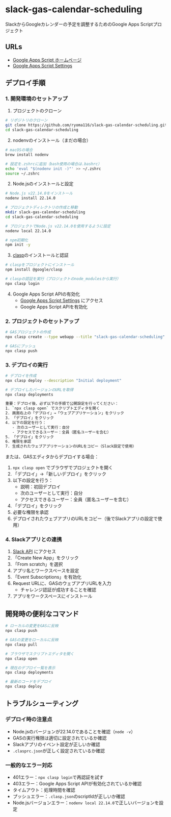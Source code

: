 # slack-gas-calendar-scheduling

SlackからGoogleカレンダーの予定を調整するためのGoogle Apps Scriptプロジェクト

## URLs

- [Google Apps Script ホームページ](https://script.google.com/home)
- [Google Apps Script Settings](https://script.google.com/home/usersettings)

## デプロイ手順

### 1. 開発環境のセットアップ

1. プロジェクトのクローン
```bash
# リポジトリのクローン
git clone https://github.com/ryoma116/slack-gas-calendar-scheduling.git
cd slack-gas-calendar-scheduling
```

2. nodenvのインストール（まだの場合）
```bash
# macOSの場合
brew install nodenv

# 設定を.zshrcに追加（bash使用の場合は.bashrc）
echo 'eval "$(nodenv init -)"' >> ~/.zshrc
source ~/.zshrc
```

2. Node.jsのインストールと設定
```bash
# Node.js v22.14.0をインストール
nodenv install 22.14.0

# プロジェクトディレクトリの作成と移動
mkdir slack-gas-calendar-scheduling
cd slack-gas-calendar-scheduling

# プロジェクトでNode.js v22.14.0を使用するように設定
nodenv local 22.14.0

# npm初期化
npm init -y
```

3. [clasp](https://github.com/google/clasp)のインストールと認証
```bash
# claspをプロジェクトにインストール
npm install @google/clasp

# claspの認証を実行（プロジェクトのnode_modulesから実行）
npx clasp login
```

4. Google Apps Script APIの有効化
   - [Google Apps Script Settings](https://script.google.com/home/usersettings) にアクセス
   - Google Apps Script APIを有効化

### 2. プロジェクトのセットアップ

```bash
# GASプロジェクトの作成
npx clasp create --type webapp --title "slack-gas-calendar-scheduling"

# GASにプッシュ
npx clasp push
```

### 3. デプロイの実行

```bash
# デプロイを作成
npx clasp deploy --description "Initial deployment"

# デプロイしたバージョンのURLを取得
npx clasp deployments

重要：デプロイ後、必ず以下の手順で公開設定を行ってください：
1. `npx clasp open` でスクリプトエディタを開く
2. 画面右上の「デプロイ」→「ウェブアプリケーション」をクリック
3. 「デプロイ」をクリック
4. 以下の設定を行う：
   - 次のユーザーとして実行：自分
   - アクセスできるユーザー：全員（匿名ユーザーを含む）
5. 「デプロイ」をクリック
6. 権限を承認
7. 生成されたウェブアプリケーションのURLをコピー（Slack設定で使用）
```

または、GASエディタからデプロイする場合：

1. `npx clasp open` でブラウザでプロジェクトを開く
2. 「デプロイ」→「新しいデプロイ」をクリック
3. 以下の設定を行う：
   - 説明：初回デプロイ
   - 次のユーザーとして実行：自分
   - アクセスできるユーザー：全員（匿名ユーザーを含む）
4. 「デプロイ」をクリック
5. 必要な権限を承認
6. デプロイされたウェブアプリのURLをコピー（後でSlackアプリの設定で使用）

### 4. Slackアプリとの連携

1. [Slack API](https://api.slack.com/apps) にアクセス
2. 「Create New App」をクリック
3. 「From scratch」を選択
4. アプリ名とワークスペースを設定
5. 「Event Subscriptions」を有効化
6. Request URLに、GASのウェブアプリURLを入力
   - チャレンジ認証が成功することを確認
7. アプリをワークスペースにインストール

## 開発時の便利なコマンド

```bash
# ローカルの変更をGASに反映
npx clasp push

# GASの変更をローカルに反映
npx clasp pull

# ブラウザでスクリプトエディタを開く
npx clasp open

# 現在のデプロイ一覧を表示
npx clasp deployments

# 最新のコードをデプロイ
npx clasp deploy
```

## トラブルシューティング

### デプロイ時の注意点
- Node.jsのバージョンが22.14.0であることを確認（`node -v`）
- GASの実行権限は適切に設定されているか確認
- Slackアプリのイベント設定が正しいか確認
- `.clasprc.json`が正しく設定されているか確認

### 一般的なエラー対応
- 401エラー：`npx clasp login`で再認証を試す
- 403エラー：Google Apps Script APIが有効化されているか確認
- タイムアウト：処理時間を確認
- プッシュエラー：`.clasp.json`のscriptIdが正しいか確認
- Node.jsバージョンエラー：`nodenv local 22.14.0`で正しいバージョンを設定
